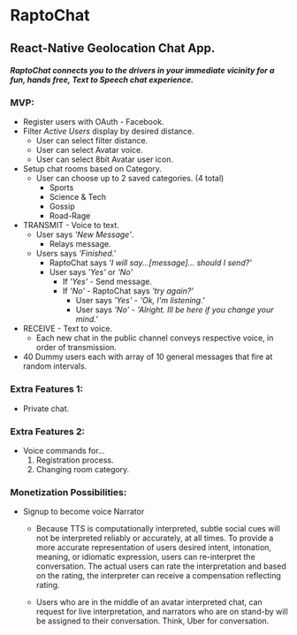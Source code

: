 #  RaptoChat
## React-Native Geolocation Chat App.
#### *RaptoChat connects you to the drivers in your immediate vicinity for a fun, hands free, Text to Speech chat experience.*

### MVP:
+ Register users with OAuth - Facebook.
+ Filter *Active Users* display by desired distance.
  * User can select filter distance.
  * User can select Avatar voice.
  * User can select 8bit Avatar user icon.  
+ Setup chat rooms based on Category.
  * User can choose up to 2 saved categories.  (4 total)
    - Sports
    - Science & Tech
    - Gossip
    - Road-Rage
+ TRANSMIT - Voice to text.
  * User says *'New Message'*.  
    - Relays message.
  * Users says *'Finished.'*
    - RaptoChat says *'I will say...[message]... should I send?'*
    - User says *'Yes'* or *'No'*
      * If *'Yes'* - Send message.
      * If *'No'* - RaptoChat says *'try again?'*
        - User says *'Yes'* - *'Ok, I'm listening.'*
        - User says *'No'* - *'Alright. Ill be here if you change your mind.'*
+ RECEIVE - Text to voice.
  * Each new chat in the public channel conveys respective voice, in order of transmission.
+ 40 Dummy users each with array of 10 general messages that fire at random intervals.

### Extra Features 1:
+ Private chat.

### Extra Features 2:
+ Voice commands for...
  1. Registration process.
  2. Changing room category.

### Monetization Possibilities:
+ Signup to become voice Narrator

  * Because TTS is computationally interpreted, subtle social cues will not be
  interpreted reliably or accurately, at all times.  To provide a more accurate
  representation of users desired intent, intonation, meaning, or idiomatic
  expression, users can re-interpret the conversation.  The actual users can
  rate the interpretation and based on the rating, the interpreter can receive a
  compensation reflecting rating.

  * Users who are in the middle of an avatar interpreted chat, can request for
  live interpretation, and narrators who are on stand-by will be assigned to
  their conversation.  Think, Uber for conversation.
